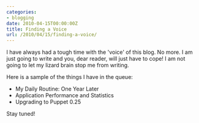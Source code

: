 ```yaml
---
categories:
- blogging
date: 2010-04-15T00:00:00Z
title: Finding a Voice
url: /2010/04/15/finding-a-voice/
---
```


I have always had a tough time with the 'voice' of this blog. No more. I am just going to write and you, dear reader, will just have to cope! I am not going to let my lizard brain stop me from writing.

Here is a sample of the things I have in the queue:

* My Daily Routine: One Year Later
* Application Performance and Statistics
* Upgrading to Puppet 0.25

Stay tuned!
